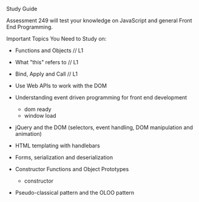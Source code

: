 Study Guide

Assessment 249 will test your knowledge on JavaScript and general Front End Programming.

Important Topics You Need to Study on:

- Functions and Objects // L1
- What "this" refers to // L1
- Bind, Apply and Call // L1

- Use Web APIs to work with the DOM
  

- Understanding event driven programming for front end development
  - dom ready
  - window load

- jQuery and the DOM (selectors, event handling, DOM manipulation and animation)

- HTML templating with handlebars

- Forms, serialization and deserialization

- Constructor Functions and Object Prototypes
  - constructor

- Pseudo-classical pattern and the OLOO pattern